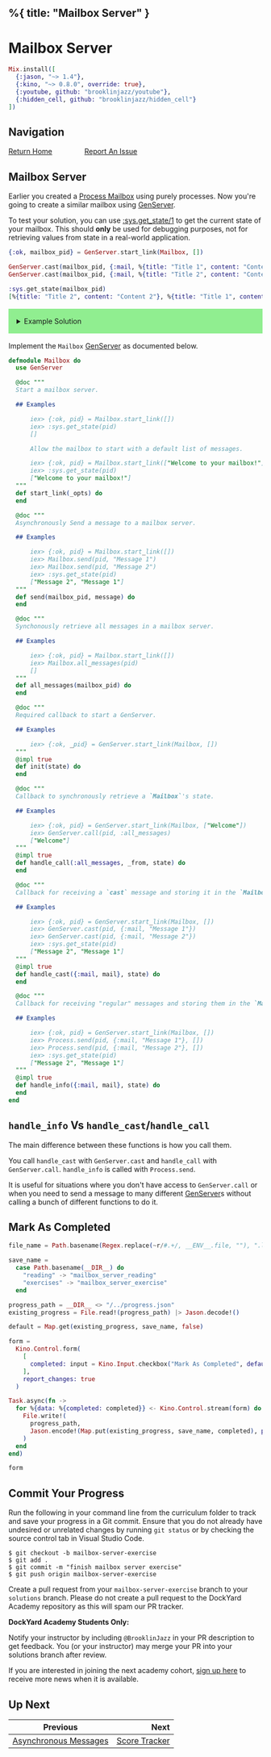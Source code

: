 %{
  title: "Mailbox Server"
}
---
# Mailbox Server

```elixir
Mix.install([
  {:jason, "~> 1.4"},
  {:kino, "~> 0.8.0", override: true},
  {:youtube, github: "brooklinjazz/youtube"},
  {:hidden_cell, github: "brooklinjazz/hidden_cell"}
])
```

## Navigation

[Return Home](../start.livemd)<span style="padding: 0 30px"></span>
[Report An Issue](https://github.com/DockYard-Academy/beta_curriculum/issues/new?assignees=&labels=&template=issue.md&title=)

## Mailbox Server

Earlier you created a [Process Mailbox](./process_mailbox.livemd) using purely processes.
Now you're going to create a similar mailbox using [GenServer](https://hexdocs.pm/elixir/GenServer.html).

To test your solution, you can use [:sys.get_state/1](https://www.erlang.org/doc/man/sys.html#get_state-1) to get the current state of your mailbox. This should **only** be used for debugging purposes, not for retrieving values from state in a real-world application.

<!-- livebook:{"force_markdown":true} -->

```elixir
{:ok, mailbox_pid} = GenServer.start_link(Mailbox, [])

GenServer.cast(mailbox_pid, {:mail, %{title: "Title 1", content: "Content 1"}})
GenServer.cast(mailbox_pid, {:mail, %{title: "Title 2", content: "Content 2"}})

:sys.get_state(mailbox_pid)
[%{title: "Title 2", content: "Content 2"}, %{title: "Title 1", content: "Content 1"}]
```

<details style="background-color: lightgreen; padding: 1rem; margin: 1rem 0;">
<summary>Example Solution</summary>

```elixir
defmodule Mailbox do
  use GenServer

  def start_link(state \\ []) do
    GenServer.start_link(__MODULE__, state)
  end

  def send(mailbox_pid, mail) do
    GenServer.cast(mailbox_pid, {:mail, mail})
  end

  def all_messages(mailbox_pid) do
    GenServer.call(mailbox_pid, :all_messages)
  end

  @impl true
  def init(state) do
    {:ok, state}
  end

  @impl true
  def handle_call(:all_messages, _from, state) do
    {:noreply, state, state}
  end

  @impl true
  def handle_cast({:mail, mail}, state) do
    {:noreply, [mail | state]}
  end

  def handle_info({:mail, mail}, state) do
    {:noreply, [mail | state]}
  end
end
```

</details>

Implement the `Mailbox` [GenServer](https://hexdocs.pm/elixir/GenServer.html) as documented below.

```elixir
defmodule Mailbox do
  use GenServer

  @doc """
  Start a mailbox server.

  ## Examples

      iex> {:ok, pid} = Mailbox.start_link([])
      iex> :sys.get_state(pid)
      []

      Allow the mailbox to start with a default list of messages.

      iex> {:ok, pid} = Mailbox.start_link(["Welcome to your mailbox!"])
      iex> :sys.get_state(pid)
      ["Welcome to your mailbox!"]
  """
  def start_link(_opts) do
  end

  @doc """
  Asynchronously Send a message to a mailbox server.

  ## Examples

      iex> {:ok, pid} = Mailbox.start_link([])
      iex> Mailbox.send(pid, "Message 1")
      iex> Mailbox.send(pid, "Message 2")
      iex> :sys.get_state(pid)
      ["Message 2", "Message 1"]
  """
  def send(mailbox_pid, message) do
  end

  @doc """
  Synchonously retrieve all messages in a mailbox server.

  ## Examples

      iex> {:ok, pid} = Mailbox.start_link([])
      iex> Mailbox.all_messages(pid)
      []
  """
  def all_messages(mailbox_pid) do
  end

  @doc """
  Required callback to start a GenServer.

  ## Examples

      iex> {:ok, _pid} = GenServer.start_link(Mailbox, [])
  """
  @impl true
  def init(state) do
  end

  @doc """
  Callback to synchronously retrieve a `Mailbox`'s state.

  ## Examples

      iex> {:ok, pid} = GenServer.start_link(Mailbox, ["Welcome"])
      iex> GenServer.call(pid, :all_messages)
      ["Welcome"]
  """
  @impl true
  def handle_call(:all_messages, _from, state) do
  end

  @doc """
  Callback for receiving a `cast` message and storing it in the `Mailbox`'s state.

  ## Examples

      iex> {:ok, pid} = GenServer.start_link(Mailbox, [])
      iex> GenServer.cast(pid, {:mail, "Message 1"})
      iex> GenServer.cast(pid, {:mail, "Message 2"})
      iex> :sys.get_state(pid)
      ["Message 2", "Message 1"]
  """
  @impl true
  def handle_cast({:mail, mail}, state) do
  end

  @doc """
  Callback for receiving "regular" messages and storing them in the `Mailbox`'s state.

  ## Examples

      iex> {:ok, pid} = GenServer.start_link(Mailbox, [])
      iex> Process.send(pid, {:mail, "Message 1"}, [])
      iex> Process.send(pid, {:mail, "Message 2"}, [])
      iex> :sys.get_state(pid)
      ["Message 2", "Message 1"]
  """
  @impl true
  def handle_info({:mail, mail}, state) do
  end
end
```

## `handle_info` Vs `handle_cast`/`handle_call`

The main difference between these functions is how you call them.

You call `handle_cast` with `GenServer.cast` and `handle_call` with `GenServer.call`. `handle_info` is called with `Process.send`.

It is useful for situations where you don't have access to `GenServer.call` or when you need to send a message to many different [GenServer](https://hexdocs.pm/elixir/GenServer.html)s without calling a bunch of different functions to do it.

## Mark As Completed

<!-- livebook:{"attrs":{"source":"file_name = Path.basename(Regex.replace(~r/#.+/, __ENV__.file, \"\"), \".livemd\")\n\nsave_name =\n  case Path.basename(__DIR__) do\n    \"reading\" -> \"mailbox_server_reading\"\n    \"exercises\" -> \"mailbox_server_exercise\"\n  end\n\nprogress_path = __DIR__ <> \"/../progress.json\"\nexisting_progress = File.read!(progress_path) |> Jason.decode!()\n\ndefault = Map.get(existing_progress, save_name, false)\n\nform =\n  Kino.Control.form(\n    [\n      completed: input = Kino.Input.checkbox(\"Mark As Completed\", default: default)\n    ],\n    report_changes: true\n  )\n\nTask.async(fn ->\n  for %{data: %{completed: completed}} <- Kino.Control.stream(form) do\n    File.write!(\n      progress_path,\n      Jason.encode!(Map.put(existing_progress, save_name, completed), pretty: true)\n    )\n  end\nend)\n\nform","title":"Track Your Progress"},"chunks":null,"kind":"Elixir.HiddenCell","livebook_object":"smart_cell"} -->

```elixir
file_name = Path.basename(Regex.replace(~r/#.+/, __ENV__.file, ""), ".livemd")

save_name =
  case Path.basename(__DIR__) do
    "reading" -> "mailbox_server_reading"
    "exercises" -> "mailbox_server_exercise"
  end

progress_path = __DIR__ <> "/../progress.json"
existing_progress = File.read!(progress_path) |> Jason.decode!()

default = Map.get(existing_progress, save_name, false)

form =
  Kino.Control.form(
    [
      completed: input = Kino.Input.checkbox("Mark As Completed", default: default)
    ],
    report_changes: true
  )

Task.async(fn ->
  for %{data: %{completed: completed}} <- Kino.Control.stream(form) do
    File.write!(
      progress_path,
      Jason.encode!(Map.put(existing_progress, save_name, completed), pretty: true)
    )
  end
end)

form
```

## Commit Your Progress

Run the following in your command line from the curriculum folder to track and save your progress in a Git commit.
Ensure that you do not already have undesired or unrelated changes by running `git status` or by checking the source control tab in Visual Studio Code.

```
$ git checkout -b mailbox-server-exercise
$ git add .
$ git commit -m "finish mailbox server exercise"
$ git push origin mailbox-server-exercise
```

Create a pull request from your `mailbox-server-exercise` branch to your `solutions` branch.
Please do not create a pull request to the DockYard Academy repository as this will spam our PR tracker.

**DockYard Academy Students Only:**

Notify your instructor by including `@BrooklinJazz` in your PR description to get feedback.
You (or your instructor) may merge your PR into your solutions branch after review.

If you are interested in joining the next academy cohort, [sign up here](https://academy.dockyard.com/) to receive more news when it is available.

## Up Next

| Previous                                                  | Next                                               |
| --------------------------------------------------------- | -------------------------------------------------: |
| [Asynchronous Messages](../reading/async_messages.livemd) | [Score Tracker](../exercises/score_tracker.livemd) |

